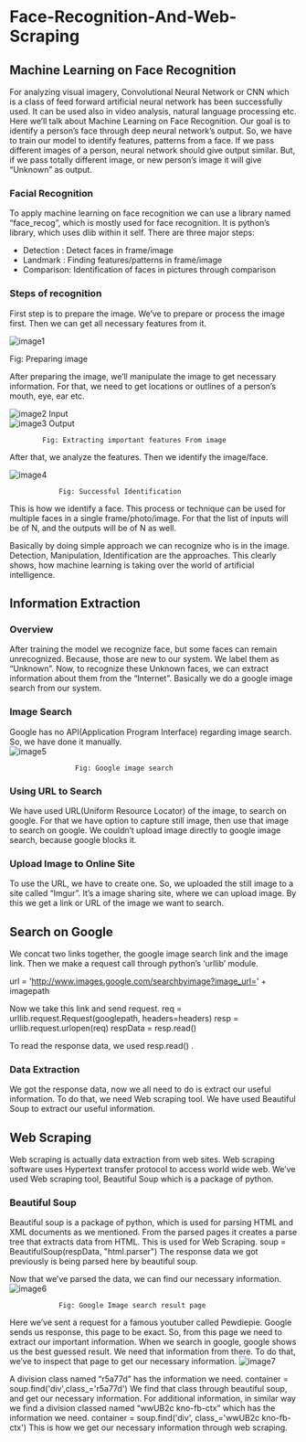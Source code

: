 # Face-Recognition-And-Web-Scraping
## Machine Learning on Face Recognition

For analyzing visual imagery, Convolutional Neural Network or CNN which is a class of feed forward artificial neural network has been successfully used. It can be used also in video analysis, natural language processing etc. Here we’ll talk about Machine Learning on Face Recognition.
Our goal is to identify a person’s face through deep neural network’s output. So, we have to train our model to identify features, patterns from a face. If we pass different images of a person, neural network should give output similar. But, if we pass totally different image, or new person’s image it will give “Unknown” as output.

### Facial Recognition


To apply machine learning on face recognition we can use a library named “face_recog”, which is mostly used for face recognition. It is python’s library, which uses dlib within it self. There are three major steps:
-	Detection 	  : Detect faces in frame/image
-	Landmark   : Finding features/patterns in frame/image
-	Comparison: Identification of faces in pictures through comparison
 
### Steps of recognition


First step is to prepare the image. We’ve to prepare or process the image first. Then we can get all necessary features from it.





![image1](https://user-images.githubusercontent.com/29349058/74098696-5474f880-4b45-11ea-8027-7970905e1a78.png)

Fig: Preparing image

After preparing the image, we’ll manipulate the image to get necessary information. For that, we need to get locations or outlines of a person’s mouth, eye, ear etc.

![image2](https://user-images.githubusercontent.com/29349058/74098709-72daf400-4b45-11ea-8f08-a5375c3ceefc.png) Input	
![image3](https://user-images.githubusercontent.com/29349058/74098715-7d958900-4b45-11ea-9871-ae6a6505865d.png) Output
										
			Fig: Extracting important features From image


After that, we analyze the features. Then we identify the image/face.

![image4](https://user-images.githubusercontent.com/29349058/74098726-956d0d00-4b45-11ea-87bc-011375c71080.png)
  
				Fig: Successful Identification
This is how we identify a face. This process or technique can be used for multiple faces in a single frame/photo/image. For that the list of inputs will be of  N, and the outputs will be of  N as well.

Basically by doing simple approach we can recognize who is in the image. Detection, Manipulation, Identification are the approaches. This clearly shows, how machine learning is taking over the world of artificial intelligence.

## Information Extraction


### Overview


After training the model we recognize face, but some faces can remain unrecognized. Because, those are new to our system. We label them as “Unknown”. Now, to recognize these Unknown faces, we can extract information about them from the “Internet”. Basically we do a google image search from our system.

### Image Search


Google has no API(Application Program Interface) regarding image search. So, we have done it manually.  
![image5](https://user-images.githubusercontent.com/29349058/74098743-c64d4200-4b45-11ea-97cc-7223b33903de.png)

					Fig: Google image search

### Using URL to Search


We have used URL(Uniform Resource Locator) of the image, to search on google. For that we have option to capture still image, then use that image to search on google. We couldn’t upload image directly to google image search, because google blocks it.

### Upload Image to Online Site


To use the URL, we have to create one. So, we uploaded the still image to a site called “Imgur”. It’s a image sharing site, where we can upload image. By this we get a link or URL of the image we want to search.

## Search on Google


We concat two links together, the google image search link and the image link. Then we make a request call through python’s ‘urllib’ module. 

url = 'http://www.images.google.com/searchbyimage?image_url=' + imagepath

Now we take this link and send request.
req = urllib.request.Request(googlepath, headers=headers)
resp = urllib.request.urlopen(req)
respData = resp.read()

To read the response data, we used resp.read() .


### Data Extraction


We got the response data, now we all need to do is extract our useful information. To do that, we need Web scraping tool. We have used Beautiful Soup to extract our useful information.

## Web Scraping


Web scraping is actually data extraction from web sites. Web scraping software uses Hypertext transfer protocol to access world wide web. We’ve used Web scraping tool, Beautiful Soup which is a package of python.

### Beautiful Soup


Beautiful soup is a package of python, which is used for parsing HTML and XML documents as we mentioned. From the parsed pages it creates a parse tree that extracts data from HTML. This is used for Web Scraping.
soup = BeautifulSoup(respData, "html.parser")
The response data we got previously is being parsed here by beautiful soup.

Now that we’ve parsed the data, we can find our necessary information.
![image6](https://user-images.githubusercontent.com/29349058/74098750-d2d19a80-4b45-11ea-8845-eb82daaf68fa.png)

				Fig: Google Image search result page
Here we’ve sent a request for a famous youtuber called Pewdiepie. Google sends us response, this page to be exact. So, from this page we need to extract our important information. When we search in google, google shows us the best guessed result. We need that information from there. To do that, we’ve to inspect that page to get our necessary information.
![image7](https://user-images.githubusercontent.com/29349058/74098772-07dded00-4b46-11ea-9558-0b900696ada8.png)
 
A division class named “r5a77d” has the information we need.
container = soup.find('div',class_='r5a77d')
We find that class through beautiful soup, and get our necessary information. For additional information, in similar way we find a division classed named “wwUB2c kno-fb-ctx” which has the information we need.
container = soup.find('div', class_='wwUB2c kno-fb-ctx')
This is how we get our necessary information through web scraping.

